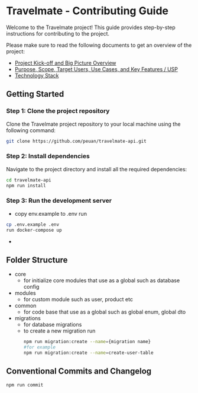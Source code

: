 # Travelmate - Contributing Guide

Welcome to the Travelmate project! This guide provides step-by-step instructions for contributing to the project.

Please make sure to read the following documents to get an overview of the project:

- [Project Kick-off and Big Picture Overview](https://github.com/peuan/travelmate-web/blob/main/.github/project-kick-off-and-big-picture-overview.md)
- [Purpose, Scope, Target Users, Use Cases, and Key Features / USP](https://github.com/peuan/travelmate-web/blob/main/.github/purpose-scope-target-users-use-cases-key-features.md)
- [Technology Stack](https://github.com/peuan/travelmate-web/blob/main/.github/technology-stack.md)

## Getting Started

### Step 1: Clone the project repository

Clone the Travelmate project repository to your local machine using the following command:

```bash
git clone https://github.com/peuan/travelmate-api.git
```

### Step 2: Install dependencies

Navigate to the project directory and install all the required dependencies:

```bash
cd travelmate-api
npm run install
```


### Step 3: Run the development server
- copy env.example to .env run 
```bash
cp .env.example .env
run docker-compose up
```
- 

## Folder Structure
- core
    - for initialize core modules that use as a global such as database config
- modules
    - for custom module such as user, product etc
- common
    - for code base that use as a global such as global enum, global dto
- migrations
    - for database migrations
    - to create a new migration run 
        ```sh 
        npm run migration:create --name={migration name} 
        #for example
        npm run migration:create --name=create-user-table 
        ```

## Conventional Commits and Changelog

```bash
npm run commit
```
